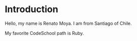 # Introduction

Hello, my name is Renato Moya. I am from Santiago of Chile.

My favorite CodeSchool path is Ruby.
